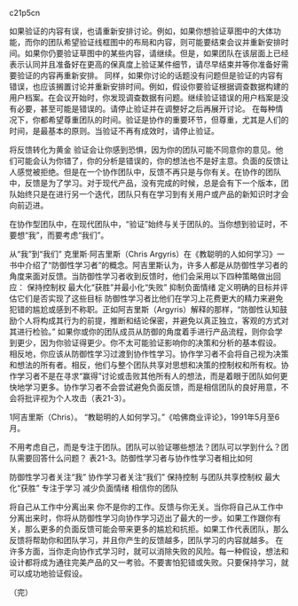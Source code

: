 c21p5cn

如果验证的内容有误，也请重新安排讨论。例如，如果你想验证草图中的大体功能，而你的团队希望验证线框图中的布局和内容，则可能要结束会议并重新安排时间。如果你仍要验证草图中的某些内容，请继续。但是，如果团队在该层面上已经表示认同并且准备好在更高的保真度上验证某件细节，请尽早结束并等你准备好需要验证的内容再重新安排。
同样，如果你讨论的话题没有问题但是验证的内容有错误，也应该搁置讨论并重新安排时间。例如，假设你要验证根据调查数据构建的用户档案。在会议开始时，你发现调查数据有问题。继续验证错误的用户档案是没有必要，甚至可能是错误的。请停止验证并在调整好之后再展开讨论。
在每种情况下，你都希望尊重团队的时间。验证是协作的重要环节，但尊重，尤其是人们的时间，是最基本的原则。当验证不再有成效时，请停止验证。

将反馈转化为黄金
验证会让你感到恐惧，因为你的团队可能不同意你的意见。他们可能会认为你错了，你的分析是错误的，你的想法也不是好主意。负面的反馈让人感觉被拒绝。但是在一个协作团队中，反馈不再只是与你有关。在协作的团队中，反馈是为了学习。对于现代产品，没有完成的时候，总是会有下一个版本，团队始终只是在进行另一个迭代，团队只有在学习到有关用户或产品的新知识时才会向前迈进。


在协作型团队中，在现代团队中，“验证”始终与关于团队的。当你想到验证时，不要想“我”，而要考虑“我们”。

从“我”到“我们”
克里斯·阿吉里斯（Chris Argyris）在《教聪明的人如何学习》一书中介绍了“防御性学习者”的概念。阿吉里斯认为，许多人都是从防御性学习者的角度来面对反馈。当防御性学习者收到反馈时，他们会采用以下四种策略做出回应：
保持控制权
最大化“获胜”并最小化“失败”
抑制负面情绪
定义明确的目标并评估它们是否实现了这些目标
防御性学习者比他们在学习上花费更大的精力来避免犯错的尴尬或感到不称职。正如阿吉里斯（Argyris）解释的那样，“防御性认知鼓励个人将构成其行为的前提，推断和结论保密，并避免以真正独立，客观的方式对其进行检验。”
如果你或你的团队成员从防御的角度着手进行产品流程，则你会学到更少，因为你验证得更少。你不太可能验证影响你的决策和分析的基本假设。
相反地，你应该从防御性学习过渡到协作性学习。协作学习者不会将自己视为决策和想法的所有者。相反，他们与整个团队共享对思想和决策的控制权和所有权。协作学习者不是在寻求“赢得”讨论或击败其他所有人的想法，而是着眼于团队如何更快地学习更多。协作学习者不会尝试避免负面反馈，而是相信团队的良好用意，不会将批评视为个人攻击（表21-3）。




1阿吉里斯（Chris）。 “教聪明的人如何学习。”《哈佛商业评论》，1991年5月至6月。


不用考虑自己，而是专注于团队。团队可以验证哪些想法？团队可以学到什么？团队需要回答什么问题？
表21-3。防御性学习者与协作性学习者相比如何

防御性学习者关注“我”
协作学习者关注“我们”
保持控制
与团队共享控制权
最大化“获胜”
专注于学习
减少负面情绪
相信你的团队

将自己从工作中分离出来
你不是你的工作。反馈与你无关。当你将自己从工作中分离出来时，你将从防御性学习向协作学习迈出了最大的一步。如果工作跟你有关，那么更多的负面反馈可能会带来更多的尴尬和抗拒。如果工作代表团队，那么反馈将帮助你和团队学习，并且你产生的反馈越多，团队学习的内容就越多。
在许多方面，当你走向协作式学习时，就可以消除失败的风险。每一种假设，想法和设计都将成为通往完美产品的又一考验。不要害怕犯错或失败。只要保持学习，就可以成功地验证假设。

（完）